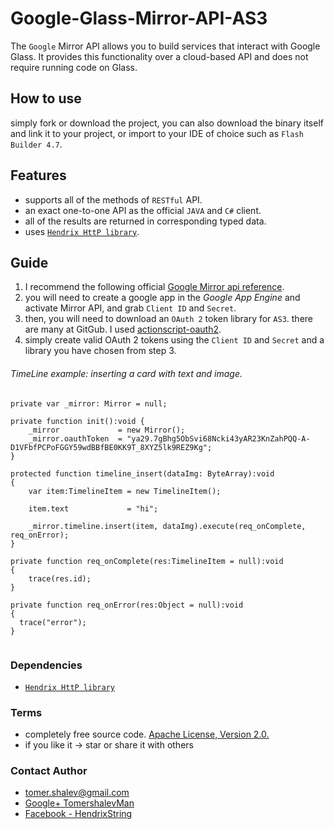 # Google-Glass-Mirror-API-AS3
The `Google` Mirror API allows you to build services that interact with Google Glass. 
It provides this functionality over a cloud-based API and does not require running code on Glass.


## How to use
simply fork or download the project, you can also download the binary itself and link it
to your project, or import to your IDE of choice such as `Flash Builder 4.7`.

## Features
- supports all of the methods of `RESTful` API.
- an exact one-to-one API as the official `JAVA` and `C#` client.
- all of the results are returned in corresponding typed data.
- uses [`Hendrix HttP library`](https://github.com/HendrixString/Hendrix-HttP-AiR).

## Guide
1. I recommend the following official [Google Mirror api reference](https://developers.google.com/glass/v1/reference/).
2. you will need to create a google app in the *Google App Engine* and activate Mirror API, and grab `Client ID` and `Secret`.
3. then, you will need to download an `OAuth 2` token library for `AS3`. there are many at GitGub. I used [actionscript-oauth2](https://github.com/charlesbihis/actionscript-oauth2).
4. simply create valid OAuth 2 tokens using the `Client ID` and `Secret` and a library you have chosen from step 3.

###### TimeLine example: inserting a card with text and image.

```
private var _mirror: Mirror = null;

private function init():void {
    _mirror             = new Mirror();
    _mirror.oauthToken  = "ya29.7gBhg5ObSvi68Ncki43yAR23KnZahPQQ-A-D1VFbfPCPoFGGY59wdBBfBE0KK9T_8XYZ5lk9REZ9Kg";
}

protected function timeline_insert(dataImg: ByteArray):void
{    
    var item:TimelineItem = new TimelineItem();
    
    item.text             = "hi";
    
    _mirror.timeline.insert(item, dataImg).execute(req_onComplete, req_onError);
}

private function req_onComplete(res:TimelineItem = null):void
{
    trace(res.id);
}

private function req_onError(res:Object = null):void
{
  trace("error");
}


```

### Dependencies
* [`Hendrix HttP library`](https://github.com/HendrixString/Hendrix-HttP-AiR)

### Terms
* completely free source code. [Apache License, Version 2.0.](http://www.apache.org/licenses/LICENSE-2.0)
* if you like it -> star or share it with others

### Contact Author
* [tomer.shalev@gmail.com](tomer.shalev@gmail.com)
* [Google+ TomershalevMan](https://plus.google.com/+TomershalevMan/about)
* [Facebook - HendrixString](https://www.facebook.com/HendrixString)
